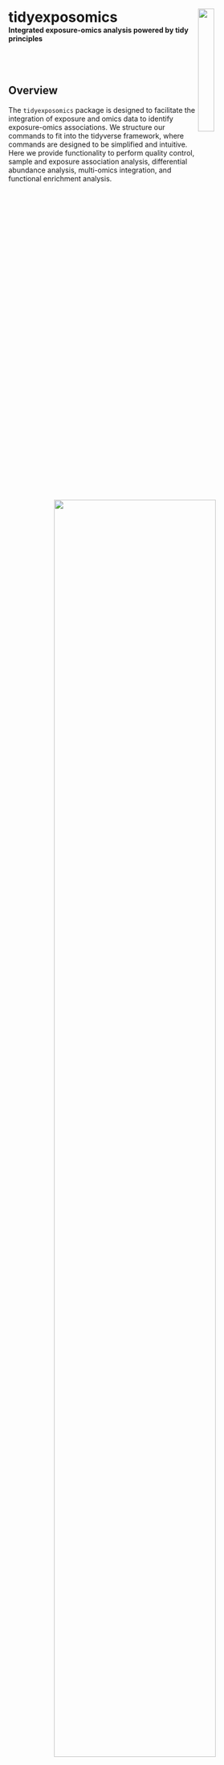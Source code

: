 # tidyexposomics <a href="#"><img src="vignettes/logo.png" align="right" width="25%" /></a><br><span style="font-size: 0.5em">Integrated exposure-omics analysis powered by tidy principles</span>

<br>
<br>

## Overview

The `tidyexposomics` package is designed to facilitate the integration of exposure and omics data to identify exposure-omics associations. We structure our commands to fit into the tidyverse framework, where commands are designed to be simplified and intuitive. Here we provide functionality to perform quality control, sample and exposure association analysis, differential abundance analysis, multi-omics integration, and functional enrichment analysis.

<p align="center" width="100%">
    <img width="80%" src="vignettes/overview.png">
</p>

## Installation

You can install the development version of `tidyexposomics` from GitHub with:

```r
# Install directly through GitHub
remotes::install_github("BioNomad/tidyexposomics")
```

## Command Structure

To make the package more user-friendly, we have named our functions to be more intuitive. For example, we use the following naming conventions:

<p align="center" width="100%">
    <img width="80%" src="vignettes/command_str.png">
</p>

We provide functionality to either `add` results to the existing object storing the omics/exposure data or to return the direct results using the `get` option using the `action` argument. We suggest adding results, as we also include a `run_pipeline_summary()` function to generate a diagram or print out of the workflow. This is useful for keeping track of the pipeline steps. 

## Quick Start

The following code is a great way to get started with the package. It includes loading example data, performing basic quality control, running exposure-wide association studies (ExWAS), differential abundance analysis, correlating differentially expressed genes (DEGs) with exposures, and functional enrichment analysis.

### More to tidyexposomics!

However, there is so much more to the `tidyexposomics` package! So check out the [Get Started](articles/tidyexposomics.html) page for a more detailed walkthrough of the package's functionality.


## Installation

You can install `tidyexposomics` using the following code:

```R
# Install and Load Packages
remotes::install_github("BioNomad/tidyexposomics")
library(tidyexposomics)
library(tidyverse)
```

## Load Example Data

We provide example data based off the [ISGlobal Exposome data challenge 2021](https://www.sciencedirect.com/science/article/pii/S016041202200349X?via%3Dihub). Here, we will examine how exposures and omics features relate to asthma status.

```R
data(meta)           # Exposure & phenotype metadata
data(annotated_cb)   # Ontology-annotated codebook
data(omics_list)     # Omics data list
data(fdata)          # Omics row metadata

# Create ExpOmicSet
expom <- create_expomicset(
  codebook = annotated_cb,
  exposure = meta,
  omics = omics_list,
  row_data = fdata
)

# Grab exposure variables
exp_vars <- annotated_cb |> 
  filter(category %in% c(
    "exposure to oxygen molecular entity",
    "aerosol",
    "environmental zone",
    "main group molecular entity",
    "transition element molecular entity",
    "exposure to environmental process",
    "polyatomic entity" 
  )) |> 
  pull(variable) |> 
  as.character()
```

## Quality Control

We provide several quality control functions including those that handle filtering missing data, imputation, variable normality checks, and variable transformation.

```R
# Filter samples and exposures
expom <- expom[, !is.na(expom$hs_asthma)]
expom <- expom[, expom$FAS_cat_None == "Low"]

# Filter & impute exposures
expom <- expom |>
  filter_missing(na_thresh = 5) |>
  run_impute_missing(exposure_impute_method = "missforest")

# Filter omics
expom <- expom |> 
  filter_omics(
    method = "variance",
    assays = "Methylation",
    assay_name = 1,
    min_var = 0.05
  ) |> 
  filter_omics(
    method = "variance",
    assays = "Metabolomics",
    assay_name = 1,
    min_var = 0.1
  ) |>
  filter_omics(
    method = "expression",
    assays = "Gene Expression",
    assay_name = 1,
    min_value = 1,
    min_prop = 0.3
  )

# Check variable normality & transform variables
expom <- expom |> 
  # Check variable normality
  run_normality_check(action = "add") |> 
  
  # Transform variables 
  transform_exposure(transform_method = "boxcox_best",
                     exposure_cols = exp_vars) 
```

## ExWAS 

We may associate our exposures with a health outcome, and in this case, we associate our exposures with asthma status and adjust our model for child age, biological sex, and cohort.

```R
# Perform ExWAS Analysis
expom <- expom |> 
  run_association(
    source = "exposures",
    outcome = "hs_asthma",
    feature_set = exp_vars,
    covariates = c("hs_child_age_None",
                   "e3_sex_None",
                   "h_cohort"),
    action = "add",
    family = "binomial")

# Visualize associations
expom |> 
  plot_association(
    subtitle = paste("Covariates:",
                     "Age,",
                     "Biological Sex, ",
                     "Cohort"),
    source = "exposures",
    terms = exp_vars,
    filter_thresh = 0.15,
    filter_col = "p.value",
    r2_col = "adj_r2")
```

![](vignettes/exwas_assoc.png)

## Differential Abundance

Differentially abundant analysis is also supported in `tidyexposomics`. Here we use `limma_voom` to identify features associated with asthma status.

```R
# Run differential abundance analysis
expom <- expom |> 
  run_differential_abundance(
    formula = ~ hs_asthma + hs_child_age_None + e3_sex_None + h_cohort,
    method = "limma_voom",
    scaling_method = "none",
    action = "add")
    
# Plot Differential Abundance Results
expom |> 
  plot_volcano(
    top_n_label = 3,
    feature_col = "feature_clean",
    logFC_thresh = log2(1),
    pval_thresh = 0.05,
    pval_col = "P.Value",
    logFC_col = "logFC",
    nrow = 1)
```

![](vignettes/volcano.png)

## Multi-Omics Integration

If several omics are present, we provide functionality to perform multiomics integration. Here we use the `DIABLO` method and set the outcome variable of interest to asthma status.

```R
# Perform Multi-Omics Integration
expom <- expom |> 
  run_multiomics_integration(method = "DIABLO",
                             n_factors = 5,
                             outcome = "hs_asthma",
                             action = "add")
                             
# Identify factors that correlate with the outcome
expom <- expom |> 
  run_association(
    source = "factors",
    outcome = "hs_asthma",
    feature_set = exp_vars,
    covariates = c(
      "hs_child_age_None",
      "e3_sex_None",
      "h_cohort"),
    action = "add",
    family = "binomial")
    
# Extract top features that contribute to a factor
expom <- expom |> 
  extract_top_factor_features(method = "percentile",
                              pval_col = "p_adjust",
                              pval_thresh = 0.05, 
                              percentile = 0.95,
                              action = "add") 
                              
# Determine which features drive multiple factors
expom <- expom |> 
  run_factor_overlap()
```


## Exposure-Omics Association

Now that we have our multiomics features associated with asthma status, we can correlate these with our exposures to identify how certain classes of exposures may be affecting asthma biology.

```R
# Grab top common factor features and ensure 
# feature is renamed to variable for the variable_map
top_factor_features <- expom |> 
  extract_results(result = "multiomics_integration") |> 
  pluck("common_top_factor_features") |> 
  dplyr::select(variable=feature,
                      exp_name)

# Correlate top factor features with exposures
expom  <- expom |> 
  # Perform correlation analysis between factor features 
  # and exposures
  run_correlation(feature_type = "omics",
                  variable_map = top_factor_features,
                  exposure_cols = exp_vars,
                  action = "add",
                  correlation_cutoff = 0.2,
                  pval_cutoff = 0.05,
                  cor_pval_column = "p.value") |> 
  # Perform correlation analysis between factor features
  run_correlation(feature_type = "omics",
                  variable_map = top_factor_features,
                  feature_cors = T,
                  action = "add",
                  correlation_cutoff = 0.2,
                  pval_cutoff = 0.05,
                  cor_pval_column = "p.value")
```


## Enrichment Analysis

After identifying features associated with asthma and exposures, we can perform functional enrichment analysis to understand what biological processes are affected.

```R
# Run enrichment analysis on factor features correlated with exposures
expom  <- expom  |> 
  run_enrichment(
    feature_type = c("omics_cor"),
    feature_col = "feature_clean",

    db = c("GO"), 
    species = "goa_human", 
    fenr_col = "gene_symbol",
    padj_method = "none",
    pval_thresh = .1,
    min_set = 1,
    max_set = 800,

    clustering_approach = "diana",
    action = "add"
  )

# Plot enrichment term network plot
expom    |> 
  plot_enrichment(
    feature_type = "omics_cor",
    plot_type = "network",
    label_top_n = 2
  )
```

![](vignettes/enr_network.png)
